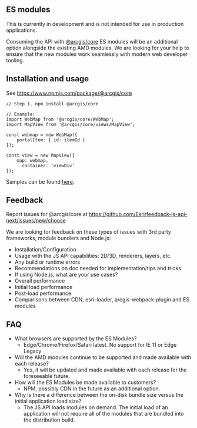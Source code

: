 ## ES modules

This is currently in development and is not intended for use in production applications.

Consuming the API with [@arcgis/core](https://www.npmjs.com/package/@arcgis/core) ES modules will be an additional option alongside the existing AMD modules. We are looking for your help to ensure that the new modules work seamlessly with modern web developer tooling.
 
## Installation and usage

See https://www.npmjs.com/package/@arcgis/core

```
// Step 1. npm install @arcgis/core

// Example:
import WebMap from '@arcgis/core/WebMap';
import MapView from '@arcgis/core/views/MapView';

const webmap = new WebMap({
    portalItem: { id: itemId }
});

const view = new MapView({
    map: webmap,
      container: 'viewDiv'
});
```

Samples can be found [here](./esm-samples).

## Feedback

Report issues for @arcgis/core at https://github.com/Esri/feedback-js-api-next/issues/new/choose

We are looking for feedback on these types of issues with 3rd party frameworks, module bundlers and Node.js:
* Installation/Configuration
* Usage with the JS API capabilities: 2D/3D, renderers, layers, etc.
* Any build or runtime errors
* Recommendations on doc needed for implementation/tips and tricks 
* If using Node.js, what are your use cases?
* Overall performance
* Initial load performance
* Post-load performance
* Comparisons between CDN, esri-loader, arcgis-webpack-plugin and ES modules

## FAQ

* What browsers are supported by the ES Modules? 
  - Edge/Chrome/Firefox/Safari latest. No support for IE 11 or Edge Legacy 
* Will the AMD modules continue to be supported and made available with each release?
  - Yes, it will be updated and made available with each release for the foreseeable future. 
* How will the ES Modules be made available to customers? 
  - NPM, possibly CDN in the future as an additional option.
* Why is there a difference between the on-disk bundle size versus the initial application load size? 
  - The JS API loads modules on demand. The initial load of an application will not require all of the modules that are bundled into the distribution build. 
